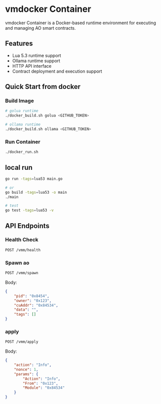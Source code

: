 # vmdocker Container

vmdocker Container is a Docker-based runtime environment for executing and managing AO smart contracts.

## Features

- Lua 5.3 runtime support
- Ollama runtime support
- HTTP API interface
- Contract deployment and execution support

## Quick Start from docker

### Build Image

```bash
# golua runtime
./docker_build.sh golua <GITHUB_TOKEN>

# ollama runtime 
./docker_build.sh ollama <GITHUB_TOKEN>
```

### Run Container
```bash
./docker_run.sh
```
## local run
```bash
go run -tags=lua53 main.go

# or
go build -tags=lua53 -o main
./main

# test
go test -tags=lua53 -v

```

## API Endpoints
### Health Check
```bash
POST /vmm/health
```

### Spawn ao
```bash
POST /vmm/spawn
```
Body:
```json
{
    "pid": "0x8454",
    "owner": "0x123",
    "cuAddr": "0x84534",
    "data": "",
    "tags": []
}
```

### apply
```bash
POST /vmm/apply
```
Body:
```json
{
    "action": "Info",
    "nonce": 1,
    "params": {
        "Action": "Info",
        "From": "0x123",
        "Module": "0x84534"
    }
}
```
